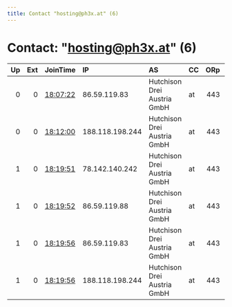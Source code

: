 ```yaml
---
title: Contact "hosting@ph3x.at" (6)
---
```


# Contact: "hosting@ph3x.at" (6)

|   Up |   Ext | JoinTime                                                                                              | IP              | AS                          | CC   |   ORp |   Dirp | OS    | Version   | Nickname      |   eFamMembers |
|-----:|------:|:------------------------------------------------------------------------------------------------------|:----------------|:----------------------------|:-----|------:|-------:|:------|:----------|:--------------|--------------:|
|    0 |     0 | [18:07:22](https://nusenu.github.io/OrNetStats/w/relay/DA8B2E1F8A7C762AF5DC3C29EA701D2B4268DE0E.html) | 86.59.119.83    | Hutchison Drei Austria GmbH | at   |   443 |      0 | Linux | 0.4.7.13  | atvie01ator01 |             1 |
|    0 |     0 | [18:12:00](https://nusenu.github.io/OrNetStats/w/relay/25D3C3C75109F217C4BB18AC64B3BBA550176D99.html) | 188.118.198.244 | Hutchison Drei Austria GmbH | at   |   443 |      0 | Linux | 0.4.7.13  | atvie01ator04 |             1 |
|    1 |     0 | [18:19:51](https://nusenu.github.io/OrNetStats/w/relay/5C17479C589405CE3F97C43E53091C74BAC62FD0.html) | 78.142.140.242  | Hutchison Drei Austria GmbH | at   |   443 |      0 | Linux | 0.4.7.13  | atvie01ator03 |             4 |
|    1 |     0 | [18:19:52](https://nusenu.github.io/OrNetStats/w/relay/CCA3ECF8BEF9D602E62B2C7BFE1459F67F9DA9DB.html) | 86.59.119.88    | Hutchison Drei Austria GmbH | at   |   443 |      0 | Linux | 0.4.7.13  | atvie01ator02 |             4 |
|    1 |     0 | [18:19:56](https://nusenu.github.io/OrNetStats/w/relay/B7DC575564D170BF7A85BBD6A4D2D4B6AC022E76.html) | 86.59.119.83    | Hutchison Drei Austria GmbH | at   |   443 |      0 | Linux | 0.4.7.13  | atvie01ator01 |             4 |
|    1 |     0 | [18:19:56](https://nusenu.github.io/OrNetStats/w/relay/C3A9AA3C1FB8648C4B46F947B093CF8BB51B3208.html) | 188.118.198.244 | Hutchison Drei Austria GmbH | at   |   443 |      0 | Linux | 0.4.7.13  | atvie01ator04 |             4 |
